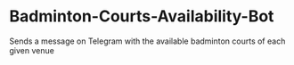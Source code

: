 # Badminton-Courts-Availability-Bot
Sends a message on Telegram with the available badminton courts of each given venue
